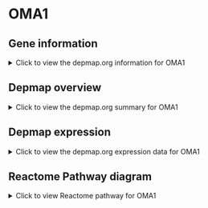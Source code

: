 <h1>OMA1</h1>

<h2>Gene information</h2>
<details>
  <summary>Click to view the depmap.org information for OMA1</summary>
  <iframe src="https://depmap.org/portal/gene/OMA1?tab=about" style="border:none;width:100%;height:800px"></iframe>
</details>

<h2>Depmap overview</h2>
<details>
  <summary>Click to view the depmap.org summary for OMA1</summary>
  <iframe src="https://depmap.org/portal/gene/OMA1?tab=overview" style="border:none;width:100%;height:800px"></iframe>
</details>

<h2>Depmap expression</h2>
<details>
  <summary>Click to view the depmap.org expression data for OMA1</summary>
  <iframe src="https://depmap.org/portal/gene/OMA1?tab=characterization" style="border:none;width:100%;height:800px"></iframe>
</details>



<h2>Reactome Pathway diagram</h2>
<details>
  <summary>Click to view Reactome pathway for OMA1</summary>
  <p>Regulation of Apoptosis</p>
  <iframe src="https://reactome.org/PathwayBrowser/#/R-HSA-169911" style="border:none;width:100%;height:800px"></iframe>
</details>



